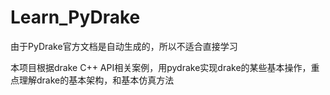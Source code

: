 # Learn_PyDrake
 
由于PyDrake官方文档是自动生成的，所以不适合直接学习

本项目根据drake C++ API相关案例，用pydrake实现drake的某些基本操作，重点理解drake的基本架构，和基本仿真方法


